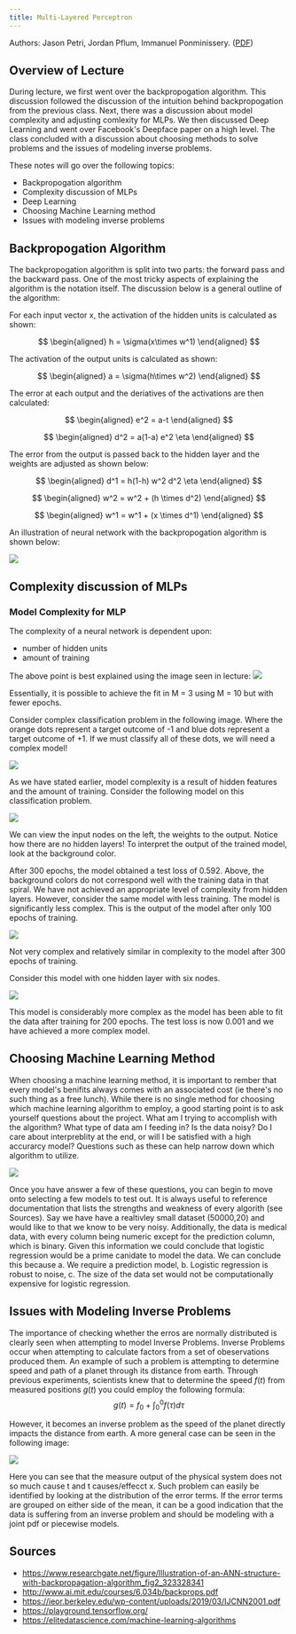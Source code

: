 ```yaml
---
title: Multi-Layered Perceptron
---
```

Authors: Jason Petri, Jordan Pflum, Immanuel Ponminissery. ([PDF](../../static/a-09-mlp.pdf))

## Overview of Lecture

During lecture, we first went over the backpropogation algorithm. This discussion followed the discussion of the intuition behind backpropogation from the previous class. Next, there was a discussion about model complexity and adjusting comlexity for MLPs. We then discussed Deep Learning and went over Facebook's Deepface paper on a high level. The class concluded with a discussion about choosing methods to solve problems and the issues of modeling inverse problems.

These notes will go over the following topics:
* Backpropogation algorithm
* Complexity discussion of MLPs
* Deep Learning
* Choosing Machine Learning method
* Issues with modeling inverse problems


## Backpropogation Algorithm

The backpropogation algorithm is split into two parts: the forward pass and the backward pass. One of the most tricky aspects of explaining the algorithm is the notation itself. The discussion below is a general outline of the algorithm:

For each input vector x, the activation of the hidden units is calculated as shown:

$$
\begin{aligned}
h = \sigma(x\times w^1)
\end{aligned}
$$

The activation of the output units is calculated as shown:

$$
\begin{aligned}
a = \sigma(h\times w^2)
\end{aligned}
$$

The error at each output and the deriatives of the activations are then calculated:

$$
\begin{aligned}
e^2 = a-t
\end{aligned}
$$

$$
\begin{aligned}
d^2 = a(1-a) e^2 \eta
\end{aligned}
$$

The error from the output is passed back to the hidden layer and the weights are adjusted as shown below:

$$
\begin{aligned}
d^1 = h(1-h) w^2 d^2 \eta
\end{aligned}
$$

$$
\begin{aligned}
w^2 = w^2 + (h \times d^2)
\end{aligned}
$$

$$
\begin{aligned}
w^1 = w^1 + (x \times d^1)
\end{aligned}
$$

An illustration of neural network with the backpropogation algorithm is shown below:

![](backprop.png)

## Complexity discussion of MLPs

### Model Complexity for MLP

The complexity of a neural network is dependent upon:
* number of hidden units
* amount of training

The above point is best explained using the image seen in lecture:
![](complexity.png)

Essentially, it is possible to achieve the fit in M = 3 using M = 10 but with fewer epochs.

Consider complex classification problem in the following image. Where the orange dots represent a target outcome of -1 and blue dots represent a target outcome of +1. If we must classify all of these dots, we will need a complex model!

![](jason_1.png)

As we have stated earlier, model complexity is a result of hidden features and the amount of training. Consider the following model on this classification problem.

![](jason_2.png)

We can view the input nodes on the left, the weights to the output. Notice how there are no hidden layers! To interpret the output of the trained model, look at the background color.

After 300 epochs, the model obtained a test loss of 0.592. Above, the background colors do not correspond well with the training data in that spiral. We have not achieved an appropriate level of complexity from hidden layers. However, consider the same model with less training. The model is significantly less complex. This is the output of the model after only 100 epochs of training.

![](jason_3.png)

Not very complex and relatively similar in complexity to the model after 300 epochs of training.

Consider this model with one hidden layer with six nodes.

![](jason_4.png)

This model is considerably more complex as the model has been able to fit the data after training for 200 epochs. The test loss is now 0.001 and we have achieved a more complex model.

## Choosing Machine Learning Method

When choosing a machine learning method, it is important to rember that every model's benifits always comes with an associated cost (ie there's no such thing as a free lunch). While there is no single method for choosing which machine learning algorithm to employ, a good starting point is to ask yourself questions about the project. What am I trying to accomplish with the algorithm? What type of data am I feeding in? Is the data noisy? Do I care about interpreblity at the end, or will I be satisfied with a high accurarcy model? Questions such as these can help narrow down which algorithm to utilize.

![](jordan_1.png)

Once you have answer a few of these questions, you can begin to move onto selecting a few models to test out. It is always useful to reference documentation that lists the strengths and weakness of every algorith (see Sources). Say we have have a realtivley small dataset (50000,20) and would like to that we know to be very noisy. Additionally, the data is medical data, with every column being numeric except for the prediction column, which is binary. Given this information we could conclude that logistic regression would be a prime canidate to model the data. We can conclude this because a. We require a prediction model, b. Logistic regression is robust to noise, c. The size of the data set would not be computationally expensive for logistic regression.

## Issues with Modeling Inverse Problems

The importance of checking whether the erros are normally distributed is clearly seen when attempting to model Inverse Problems. Inverse Problems occur when attempting to calculate factors from a set of obeservations produced them. An example of such a problem is attempting to determine speed and path of a planet through its distance from earth. Through previous experiments, scientists knew that to determine the speed $f(t)$ from measured positions $g(t)$ you could employ the following formula:
$$g(t) = f_{0} + \int^{0}_{0} f(\tau)d\tau$$

However, it becomes an inverse problem as the speed of the planet directly impacts the distance from earth. A more general case can be seen in the following image:

![](jordan_2.png)

Here you can see that the measure output of the physical system does not so much cause t and t causes/effecct x. Such problem can easily be identified by looking at the distribution of the error terms. If the error terms are grouped on either side of the mean, it can be a good indication that the data is suffering from an inverse problem and should be modeling with a joint pdf or piecewise models.

## Sources
* https://www.researchgate.net/figure/Illustration-of-an-ANN-structure-with-backpropagation-algorithm_fig2_323328341
* http://www.ai.mit.edu/courses/6.034b/backprops.pdf
* https://ieor.berkeley.edu/wp-content/uploads/2019/03/IJCNN2001.pdf
* https://playground.tensorflow.org/
* https://elitedatascience.com/machine-learning-algorithms

